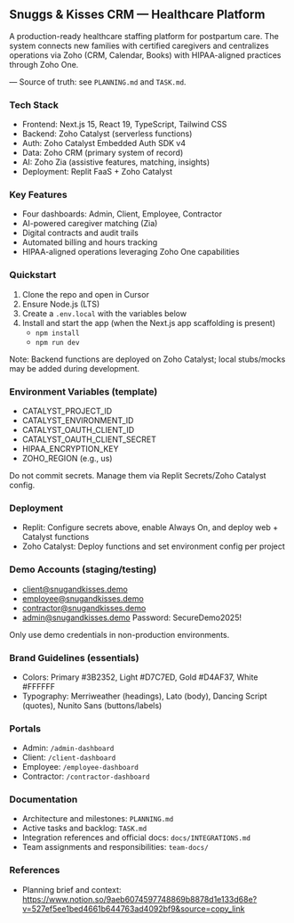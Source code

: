 ## Snuggs & Kisses CRM — Healthcare Platform

A production-ready healthcare staffing platform for postpartum care. The system connects new families with certified caregivers and centralizes operations via Zoho (CRM, Calendar, Books) with HIPAA-aligned practices through Zoho One.

— Source of truth: see `PLANNING.md` and `TASK.md`.

### Tech Stack
- Frontend: Next.js 15, React 19, TypeScript, Tailwind CSS
- Backend: Zoho Catalyst (serverless functions)
- Auth: Zoho Catalyst Embedded Auth SDK v4
- Data: Zoho CRM (primary system of record)
- AI: Zoho Zia (assistive features, matching, insights)
- Deployment: Replit FaaS + Zoho Catalyst

### Key Features
- Four dashboards: Admin, Client, Employee, Contractor
- AI-powered caregiver matching (Zia)
- Digital contracts and audit trails
- Automated billing and hours tracking
- HIPAA-aligned operations leveraging Zoho One capabilities

### Quickstart
1) Clone the repo and open in Cursor
2) Ensure Node.js (LTS)
3) Create a `.env.local` with the variables below
4) Install and start the app (when the Next.js app scaffolding is present)
   - `npm install`
   - `npm run dev`

Note: Backend functions are deployed on Zoho Catalyst; local stubs/mocks may be added during development.

### Environment Variables (template)
- CATALYST_PROJECT_ID
- CATALYST_ENVIRONMENT_ID
- CATALYST_OAUTH_CLIENT_ID
- CATALYST_OAUTH_CLIENT_SECRET
- HIPAA_ENCRYPTION_KEY
- ZOHO_REGION (e.g., us)

Do not commit secrets. Manage them via Replit Secrets/Zoho Catalyst config.

### Deployment
- Replit: Configure secrets above, enable Always On, and deploy web + Catalyst functions
- Zoho Catalyst: Deploy functions and set environment config per project

### Demo Accounts (staging/testing)
- client@snugandkisses.demo
- employee@snugandkisses.demo
- contractor@snugandkisses.demo
- admin@snugandkisses.demo
Password: SecureDemo2025!

Only use demo credentials in non-production environments.

### Brand Guidelines (essentials)
- Colors: Primary #3B2352, Light #D7C7ED, Gold #D4AF37, White #FFFFFF
- Typography: Merriweather (headings), Lato (body), Dancing Script (quotes), Nunito Sans (buttons/labels)

### Portals
- Admin: `/admin-dashboard`
- Client: `/client-dashboard`
- Employee: `/employee-dashboard`
- Contractor: `/contractor-dashboard`

### Documentation
- Architecture and milestones: `PLANNING.md`
- Active tasks and backlog: `TASK.md`
- Integration references and official docs: `docs/INTEGRATIONS.md`
- Team assignments and responsibilities: `team-docs/`

### References
- Planning brief and context: https://www.notion.so/9aeb6074597748869b8878d1e133d68e?v=527ef5ee1bed4661b644763ad4092bf9&source=copy_link


